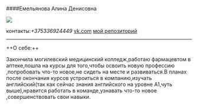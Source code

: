 ####Емельянова Алина Денисовна

![](https://sun9-24.userapi.com/impg/wEy4LHOy2QZJwqOL-AcykXGeBjeVskw_HdWXyQ/8QotW05zbyw.jpg?size=1002x1080&quality=96&sign=33b9e7392912d7e11a0be74e59c51970&type=album)

контакты:*+375336924449*
[vk.com](https://vk.com/id160885912)
[мой репозиторий](git@github.com:Allin3/itstep.git)

________
++О себе:++

Закончила могилевский медицинский колледж,работаю фармацевтом в аптеке,пошла на курсы для того,чтобы освоить новую профессию ,попробовать что-то новое,не сидеть на месте и развиваться.В планах после окончания курсов устроиться в компанию,изучать английский(так как сейчас знания английского на уровне А1,чуть выше),нравится работать в команде,узнавать что-то новое ,совершенствовать свои навыки.


